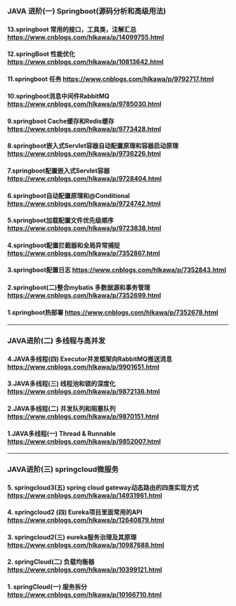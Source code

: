 ### JAVA 进阶(一)  Springboot(源码分析和高级用法)

#### 13.springboot 常用的接口，工具类，注解汇总 https://www.cnblogs.com/hlkawa/p/14099755.html

#### 12.springBoot 性能优化  https://www.cnblogs.com/hlkawa/p/10813642.html

#### 11.springboot 任务  https://www.cnblogs.com/hlkawa/p/9792717.html

#### 10.springboot消息中间件RabbitMQ  https://www.cnblogs.com/hlkawa/p/9785030.html

#### 9.springboot Cache缓存和Redis缓存  https://www.cnblogs.com/hlkawa/p/9773428.html

#### 8.springboot嵌入式Servlet容器自动配置原理和容器启动原理  https://www.cnblogs.com/hlkawa/p/9736226.html

#### 7.springboot配置嵌入式Servlet容器  https://www.cnblogs.com/hlkawa/p/9728404.html

#### 6.springboot自动配置原理和@Conditional https://www.cnblogs.com/hlkawa/p/9724742.html

#### 5.springboot加载配置文件优先级顺序 https://www.cnblogs.com/hlkawa/p/9723838.html

#### 4.springboot配置拦截器和全局异常捕捉 https://www.cnblogs.com/hlkawa/p/7352867.html

#### 3.springboot配置日志  https://www.cnblogs.com/hlkawa/p/7352843.html

#### 2.springboot(二)整合mybatis 多数据源和事务管理 https://www.cnblogs.com/hlkawa/p/7352699.html

#### 1.springboot热部署 https://www.cnblogs.com/hlkawa/p/7352678.html



***

### JAVA进阶(二) 多线程与高并发

#### 4.JAVA多线程(四) Executor并发框架向RabbitMQ推送消息 https://www.cnblogs.com/hlkawa/p/9901651.html

#### 3.JAVA多线程(三) 线程池和锁的深度化 https://www.cnblogs.com/hlkawa/p/9872136.html

#### 2.JAVA多线程(二) 并发队列和阻塞队列 https://www.cnblogs.com/hlkawa/p/9870151.html

#### 1.JAVA多线程(一) Thread & Runnable https://www.cnblogs.com/hlkawa/p/9852007.html


***

### JAVA进阶(三) springcloud微服务

#### 5. springcloud3(五) spring cloud gateway动态路由的四类实现方式 https://www.cnblogs.com/hlkawa/p/14931961.html

#### 4. springcloud2 (四) Eureka项目里面常用的API https://www.cnblogs.com/hlkawa/p/12640879.html

#### 3. springcloud2(三) eureka服务治理及其原理 https://www.cnblogs.com/hlkawa/p/10987688.html

#### 2. springCloud(二) 负载均衡器 https://www.cnblogs.com/hlkawa/p/10399121.html

#### 1. springCloud(一) 服务拆分 https://www.cnblogs.com/hlkawa/p/10166710.html



